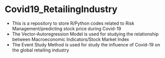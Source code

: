 # Covid19_RetailingIndustry
* This is a repository to store R/Python codes related to Risk Management/predicting stock price during Covid-19
* The Vector-Autoregression Model is used for studying the relationship between Macroeconomic Indicators/Stock Market Index
* The Event Study Method is used for study the influence of Covid-19 on the global retailing industry
